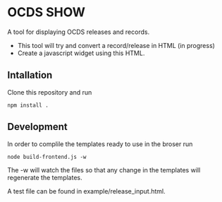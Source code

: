# OCDS SHOW

A tool for displaying OCDS releases and records.

* This tool will try and convert a record/release in HTML (in progress)
* Create a javascript widget using this HTML.


## Intallation

Clone this repository and run

`npm install .`

## Development

In order to complile the templates ready to use in the broser run

`node build-frontend.js -w`

The -w will watch the files so that any change in the templates will regenerate the templates.

A test file can be found in example/release_input.html.
